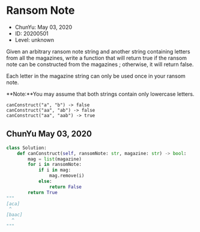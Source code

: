 # Ransom Note

* ChunYu: May 03, 2020
* ID: 20200501
* Level: unknown

Given an arbitrary ransom note string and another string containing letters from all the magazines, write a function that will return true if the ransom note can be constructed from the magazines ; otherwise, it will return false.

Each letter in the magazine string can only be used once in your ransom note.

**Note:**You may assume that both strings contain only lowercase letters.

```text
canConstruct("a", "b") -> false
canConstruct("aa", "ab") -> false
canConstruct("aa", "aab") -> true
```

## ChunYu May 03, 2020

```python
class Solution:
    def canConstruct(self, ransomNote: str, magazine: str) -> bool:
        mag = list(magazine)
        for i in ransomNote:
            if i in mag:
                mag.remove(i)
            else:
                return False
        return True
"""
[aca]
 ^
[baac]
  ^
"""
```

